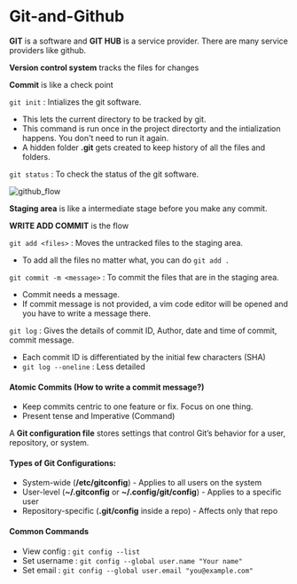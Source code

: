 # Git-and-Github

**GIT** is a software and **GIT HUB** is a service provider. There are many service providers like github. 

**Version control system** tracks the files for changes

**Commit** is like a check point

`git init` : Intializes the git software.
   - This lets the current directory to be tracked by git.
   - This command is run once in the project directorty and the intialization happens. You don't need to run it again.
   - A hidden folder **.git** gets created to keep history of all the files and folders.
 
   
`git status` : To check the status of the git software.


![github_flow](https://github.com/user-attachments/assets/ec6556c6-39b6-4b1f-8ea1-6b24bacca25e)

**Staging area** is like a intermediate stage before you make any commit. 

**WRITE ADD COMMIT** is the flow

`git add <files>` : Moves the untracked files to the staging area. 
- To add all the files no matter what, you can do `git add .` 
 
`git commit -m <message>` : To commit the files that are in the staging area.
- Commit needs a message.
- If commit message is not provided, a vim code editor will be opened and you have to write a message there.

`git log` : Gives the details of commit ID, Author, date and time of commit, commit message. 
- Each commit ID is differentiated by the initial few characters (SHA)
- `git log --oneline` : Less detailed

#### Atomic Commits (How to write a commit message?)
- Keep commits centric to one feature or fix. Focus on one thing.
- Present tense and Imperative (Command)

A **Git configuration file** stores settings that control Git’s behavior for a user, repository, or system.

#### Types of Git Configurations:
- System-wide (**/etc/gitconfig**) - Applies to all users on the system
- User-level (**~/.gitconfig** or **~/.config/git/config**) - Applies to a specific user
- Repository-specific (**.git/config** inside a repo) - Affects only that repo

#### Common Commands
- View config : `git config --list`
- Set username : `git config --global user.name "Your name"`
- Set email : `git config --global user.email "you@example.com"`

